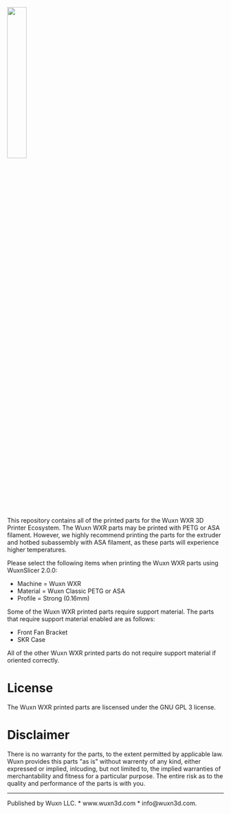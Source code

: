 <img src="https://user-images.githubusercontent.com/65782241/213610832-4d27eb52-3641-4d44-b96f-2afbc414629d.png" width=30% height=30%>

This repository contains all of the printed parts for the Wuxn WXR 3D Printer Ecosystem. The Wuxn WXR parts may be printed with PETG or ASA filament. However, we highly recommend printing the parts for the extruder and hotbed subassembly with ASA filament, as these parts will experience higher temperatures. 

Please select the following items when printing the Wuxn WXR parts using WuxnSlicer 2.0.0:
+ Machine = Wuxn WXR
+ Material = Wuxn Classic PETG or ASA
+ Profile = Strong (0.16mm)

Some of the Wuxn WXR printed parts require support material. The parts that require support material enabled are as follows:
+ Front Fan Bracket
+ SKR Case

All of the other Wuxn WXR printed parts do not require support material if oriented correctly.

# License 

The Wuxn WXR printed parts are liscensed under the GNU GPL 3 license. 

# Disclaimer

There is no warranty for the parts, to the extent permitted by applicable law.  Wuxn provides this parts "as is" without warrenty of any kind, either expressed or implied, inlcuding, but not limited to, the implied warranties of merchantability and fitness for a particular purpose.  The entire risk as to the quality and performance of the parts is with you.  

-----------------------------------------------------------------------------------------------------------------------------------------------
<footer>
Published by Wuxn LLC. 
*
www.wuxn3d.com
*
info@wuxn3d.com.

